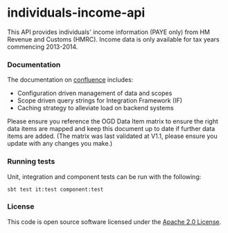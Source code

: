# individuals-income-api

This API provides individuals' income information (PAYE only) from HM Revenue and Customs (HMRC). Income data is only
available for tax years commencing 2013-2014.

### Documentation

The documentation on [confluence](https://confluence.tools.tax.service.gov.uk/display/MDS/Development+space) includes:

- Configuration driven management of data and scopes
- Scope driven query strings for Integration Framework (IF)
- Caching strategy to alleviate load on backend systems

Please ensure you reference the OGD Data Item matrix to ensure the right data items are mapped and keep this document up
to date if further data items are added.
(The matrix was last validated at V1.1, please ensure you update with any changes you make.)

### Running tests

Unit, integration and component tests can be run with the following:

    sbt test it:test component:test

### License

This code is open source software licensed under
the [Apache 2.0 License]("http://www.apache.org/licenses/LICENSE-2.0.html").

